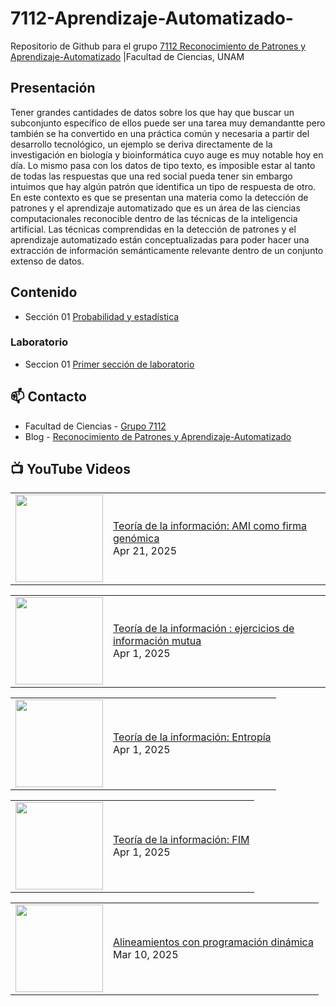 # 7112-Aprendizaje-Automatizado-
Repositorio de Github para el grupo   [7112 Reconocimiento de Patrones y Aprendizaje-Automatizado](https://www.fciencias.unam.mx/docencia/horarios/presentacion/347481) |Facultad de Ciencias, UNAM

## Presentación
Tener grandes cantidades de datos sobre los que hay que buscar un subconjunto específico de ellos puede ser una tarea muy demandantte pero también se ha convertido en una práctica común y necesaria a partir del desarrollo tecnológico, un ejemplo se deriva directamente de la investigación en biología y bioinformática cuyo auge es muy notable hoy en día. Lo mismo pasa con los datos de tipo texto, es imposible estar al tanto de todas las respuestas que una red social pueda tener sin embargo intuimos que hay algún patrón que identifica un tipo de respuesta de otro. En este contexto es que se presentan una materia como la detección de patrones y el aprendizaje automatizado que es un área de las ciencias computacionales reconocible dentro de las técnicas de la inteligencia artificial. Las técnicas comprendidas en la detección de patrones y el aprendizaje automatizado están conceptualizadas para poder hacer una extracción de información semánticamente relevante dentro de un conjunto extenso de datos.

## Contenido
- Sección 01  [Probabilidad y estadística](https://github.com/7122-Aprendizaje-Automatizado/7112-Aprendizaje-Automatizado-/tree/main/Secci%C3%B3n%2001%20Probabilidad%20y%20Estadistica)

### Laboratorio
- Seccion 01  [Primer sección de laboratorio](https://github.com/7122-Aprendizaje-Automatizado/7112-Aprendizaje-Automatizado-/tree/main/Secci%C3%B3n01-Laboratorio)


## 📫 Contacto
- Facultad de Ciencias - [Grupo 7112](https://www.fciencias.unam.mx/docencia/horarios/presentacion/347481)
- Blog - [Reconocimiento de Patrones y Aprendizaje-Automatizado](https://sites.google.com/view/patronesciencias/inicio)

##  📺 	YouTube Videos
<!-- BLOG-POST-LIST:START --><table><tr><td><a href="https://www.youtube.com/watch?v=CZ5NT9YZs28"><img width="140px" src="https://i.ytimg.com/vi/CZ5NT9YZs28/mqdefault.jpg"></a></td>
<td><a href="https://www.youtube.com/watch?v=CZ5NT9YZs28">Teoría de la información: AMI como firma genómica</a><br/>Apr 21, 2025</td></tr></table>
<table><tr><td><a href="https://www.youtube.com/watch?v=c2tAihyOEFo"><img width="140px" src="https://i.ytimg.com/vi/c2tAihyOEFo/mqdefault.jpg"></a></td>
<td><a href="https://www.youtube.com/watch?v=c2tAihyOEFo">Teoría de la información : ejercicios de información mutua</a><br/>Apr 1, 2025</td></tr></table>
<table><tr><td><a href="https://www.youtube.com/watch?v=0sw56hh0RHk"><img width="140px" src="https://i.ytimg.com/vi/0sw56hh0RHk/mqdefault.jpg"></a></td>
<td><a href="https://www.youtube.com/watch?v=0sw56hh0RHk">Teoría de la información: Entropía</a><br/>Apr 1, 2025</td></tr></table>
<table><tr><td><a href="https://www.youtube.com/watch?v=gtkKVbBlMro"><img width="140px" src="https://i.ytimg.com/vi/gtkKVbBlMro/mqdefault.jpg"></a></td>
<td><a href="https://www.youtube.com/watch?v=gtkKVbBlMro">Teoría de la información: FIM</a><br/>Apr 1, 2025</td></tr></table>
<table><tr><td><a href="https://www.youtube.com/watch?v=P0hIgqrh_6Y"><img width="140px" src="https://i.ytimg.com/vi/P0hIgqrh_6Y/mqdefault.jpg"></a></td>
<td><a href="https://www.youtube.com/watch?v=P0hIgqrh_6Y">Alineamientos con programación dinámica</a><br/>Mar 10, 2025</td></tr></table>
<!-- BLOG-POST-LIST:END -->
